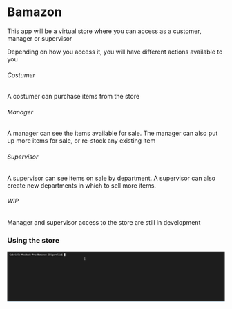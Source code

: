 # Bamazon
This app will be a virtual store where you can access as a customer, manager or supervisor

Depending on how you access it, you will have different actions available to you

###### Costumer
A costumer can purchase items from the store

###### Manager
A manager can see the items available for sale.
The manager can also put up more items for sale, or re-stock any existing item

###### Supervisor
A supervisor can see items on sale by department.
A supervisor can also create new departments in which to sell more items.

###### WIP
Manager and supervisor access to the store are still in development

### Using the store

![alt text](./bamazon.gif "Logo Title Text 1")

